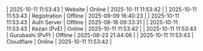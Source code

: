 | 2025-10-11 11:53:43 | Website | Online | 2025-10-11 11:53:42 |
| 2025-10-11 11:53:43 | Registration | Offline | 2025-09-09 16:40:23 |
| 2025-10-11 11:53:43 | Auth Server | Offline | 2025-08-18 09:33:31 |
| 2025-10-11 11:53:43 | Kezan (PvE) | Online | 2025-10-11 11:53:42 |
| 2025-10-11 11:53:43 | Gurubashi (PvP) | Offline | 2025-08-23 21:44:06 |
| 2025-10-11 11:53:43 | Cloudflare | Online | 2025-10-11 11:53:42 |
